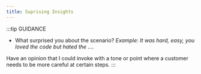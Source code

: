 ```yaml
---
title: Suprising Insights
---
```


:::tip GUIDANCE

 * What surprised you about the scenario? _Example: It was hard, easy, you loved the code but hated the ...._

Have an opinion that I could invoke with a tone or point where a customer needs to be more careful at certain steps. 
:::